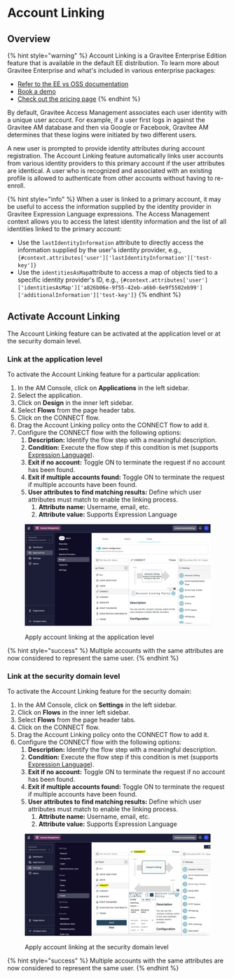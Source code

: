 # Account Linking

## Overview

{% hint style="warning" %}
Account Linking is a Gravitee Enterprise Edition feature that is available in the default EE distribution. To learn more about Gravitee Enterprise and what's included in various enterprise packages:

* [Refer to the EE vs OSS documentation](../../overview/open-source-vs-enterprise-am/)
* [Book a demo](http://127.0.0.1:5000/o/8qli0UVuPJ39JJdq9ebZ/s/rYZ7tzkLjFVST6ex6Jid/)
* [Check out the pricing page](https://www.gravitee.io/pricing)
{% endhint %}

By default, Gravitee Access Management associates each user identity with a unique user account. For example, if a user first logs in against the Gravitee AM database and then via Google or Facebook, Gravitee AM determines that these logins were initiated by two different users.

A new user is prompted to provide identity attributes during account registration. The Account Linking feature automatically links user accounts from various identity providers to this primary account if the user attributes are identical. A user who is recognized and associated with an existing profile is allowed to authenticate from other accounts without having to re-enroll.

{% hint style="info" %}
When a user is linked to a primary account, it may be useful to access the information supplied by the identity provider in Gravitee Expression Language expressions. The Access Management context allows you to access the latest identity information and the list of all identities linked to the primary account:

* Use the `lastIdentityInformation` attribute to directly access the information supplied by the user's identity provider, e.g., `{#context.attributes['user']['lastIdentityInformation']['test-key']}`
* Use the `identitiesAsMap`attribute to access a map of objects tied to a specific identity provider's ID, e.g., `{#context.attributes['user']['identitiesAsMap']['a826b06e-9f55-42eb-a6b0-6e9f5502eb99']['additionalInformation']['test-key']}`
{% endhint %}

## Activate Account Linking

The Account Linking feature can be activated at the application level or at the security domain level.

### Link at the application level

To activate the Account Linking feature for a particular application:

1. In the AM Console, click on **Applications** in the left sidebar.
2. Select the application.
3. Click on **Design** in the inner left sidebar.
4. Select **Flows** from the page header tabs.
5. Click on the CONNECT flow.
6. Drag the Account Linking policy onto the CONNECT flow to add it.
7. Configure the CONNECT flow with the following options:
   1. **Description:** Identify the flow step with a meaningful description.
   2. **Condition:** Execute the flow step if this condition is met (supports [Expression Language](../am-expression-language.md)).
   3. **Exit if no account:** Toggle ON to terminate the request if no account has been found.
   4. **Exit if multiple accounts found:** Toggle ON to terminate the request if multiple accounts have been found.
   5. **User attributes to find matching results:** Define which user attributes must match to enable the linking process.
      1. **Attribute name:** Username, email, etc.
      2. **Attribute value:** Supports Expression Language

<figure><img src="../../.gitbook/assets/account linking at app level.png" alt=""><figcaption><p>Apply account linking at the application level</p></figcaption></figure>

{% hint style="success" %}
Multiple accounts with the same attributes are now considered to represent the same user.
{% endhint %}

### Link at the security domain level

To activate the Account Linking feature for the security domain:

1. In the AM Console, click on **Settings** in the left sidebar.
2. Click on **Flows** in the inner left sidebar.
3. Select **Flows** from the page header tabs.
4. Click on the CONNECT flow.
5. Drag the Account Linking policy onto the CONNECT flow to add it.
6. Configure the CONNECT flow with the following options:
   1. **Description:** Identify the flow step with a meaningful description.
   2. **Condition:** Execute the flow step if this condition is met (supports [Expression Language](../am-expression-language.md)).
   3. **Exit if no account:** Toggle ON to terminate the request if no account has been found.
   4. **Exit if multiple accounts found:** Toggle ON to terminate the request if multiple accounts have been found.
   5. **User attributes to find matching results:** Define which user attributes must match to enable the linking process.
      1. **Attribute name:** Username, email, etc.
      2. **Attribute value:** Supports Expression Language

<figure><img src="../../.gitbook/assets/account linking_flows.png" alt=""><figcaption><p>Apply account linking at the security domain level</p></figcaption></figure>

{% hint style="success" %}
Multiple accounts with the same attributes are now considered to represent the same user.
{% endhint %}
